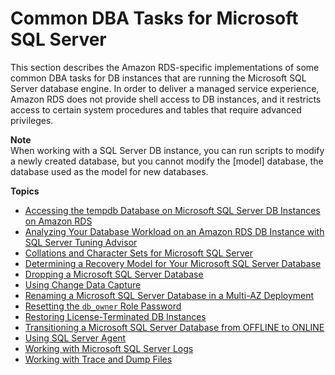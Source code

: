 # Common DBA Tasks for Microsoft SQL Server<a name="Appendix.SQLServer.CommonDBATasks"></a>

This section describes the Amazon RDS\-specific implementations of some common DBA tasks for DB instances that are running the Microsoft SQL Server database engine\. In order to deliver a managed service experience, Amazon RDS does not provide shell access to DB instances, and it restricts access to certain system procedures and tables that require advanced privileges\. 

**Note**  
When working with a SQL Server DB instance, you can run scripts to modify a newly created database, but you cannot modify the \[model\] database, the database used as the model for new databases\. 

**Topics**
+ [Accessing the tempdb Database on Microsoft SQL Server DB Instances on Amazon RDS](SQLServer.TempDB.md)
+ [Analyzing Your Database Workload on an Amazon RDS DB Instance with SQL Server Tuning Advisor](Appendix.SQLServer.CommonDBATasks.Workload.md)
+ [Collations and Character Sets for Microsoft SQL Server](Appendix.SQLServer.CommonDBATasks.Collation.md)
+ [Determining a Recovery Model for Your Microsoft SQL Server Database](Appendix.SQLServer.CommonDBATasks.DatabaseRecovery.md)
+ [Dropping a Microsoft SQL Server Database](Appendix.SQLServer.CommonDBATasks.DropMirrorDB.md)
+ [Using Change Data Capture](Appendix.SQLServer.CommonDBATasks.CDC.md)
+ [Renaming a Microsoft SQL Server Database in a Multi\-AZ Deployment](Appendix.SQLServer.CommonDBATasks.RenamingDB.md)
+ [Resetting the `db_owner` Role Password](Appendix.SQLServer.CommonDBATasks.ResetPassword.md)
+ [Restoring License\-Terminated DB Instances](Appendix.SQLServer.CommonDBATasks.RestoreLTI.md)
+ [Transitioning a Microsoft SQL Server Database from OFFLINE to ONLINE](Appendix.SQLServer.CommonDBATasks.TransitionOnline.md)
+ [Using SQL Server Agent](Appendix.SQLServer.CommonDBATasks.Agent.md)
+ [Working with Microsoft SQL Server Logs](Appendix.SQLServer.CommonDBATasks.Logs.md)
+ [Working with Trace and Dump Files](Appendix.SQLServer.CommonDBATasks.TraceFiles.md)